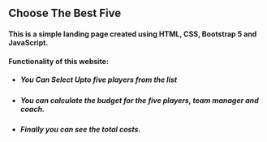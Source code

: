 <h2>Choose The Best Five</h2>
<h4>This is a simple landing page created using HTML, CSS, Bootstrap 5 and JavaScript.</h4>
<h4>Functionality of this website:</h4>
<ul>
    <li><h5>You Can Select Upto five players from the list</h5></li>
    <li><h5>You can calculate the budget for the five players, team manager and coach.</h5></li>
    <li><h5>Finally you can see the total costs.</h5></li>
</ul>
